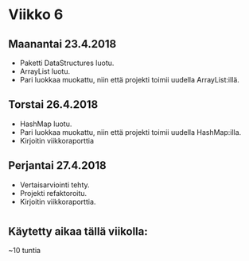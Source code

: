 # Viikko 6

## Maanantai 23.4.2018

* Paketti DataStructures luotu.
* ArrayList luotu.
* Pari luokkaa muokattu, niin että projekti toimii uudella ArrayList:illä.

## Torstai 26.4.2018

* HashMap luotu.
* Pari luokkaa muokattu, niin että projekti toimii uudella HashMap:illa. 
* Kirjoitin viikkoraporttia

## Perjantai 27.4.2018

* Vertaisarviointi tehty.
* Projekti refaktoroitu.
* Kirjoitin viikkoraporttia.

#
## Käytetty aikaa tällä viikolla:
~10 tuntia

